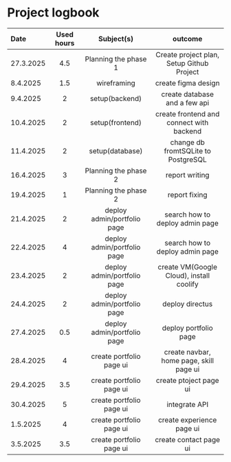 # Project logbook

| Date  | Used hours | Subject(s) |  outcome |
| :---  |     :---:      |     :---:      |     :---:      |
| 27.3.2025 | 4.5 | Planning the phase 1  | Create project plan, Setup Github Project  |
| 8.4.2025 | 1.5 | wireframing  | create figma design  |
| 9.4.2025 | 2 | setup(backend)  | create database and a few api  |
| 10.4.2025 | 2 | setup(frontend)  | create frontend and connect with backend  |
| 11.4.2025 | 2 | setup(database)  | change db fromtSQLite to PostgreSQL  |
| 16.4.2025 | 3 | Planning the phase 2  | report writing  |
| 19.4.2025 | 1 | Planning the phase 2  | report fixing  |
| 21.4.2025 | 2          | deploy admin/portfolio page | search how to deploy admin page      |
| 22.4.2025 | 4          | deploy admin/portfolio page | search how to deploy admin page      |
| 23.4.2025 | 2          | deploy admin/portfolio page | create VM(Google Cloud), install coolify |
| 24.4.2025 | 2          | deploy admin/portfolio page | deploy directus                      |
| 27.4.2025 | 0.5        | deploy admin/portfolio page | deploy portfolio page                |
| 28.4.2025 | 4          | create portfolio page ui    | create navbar, home page, skill page ui |
| 29.4.2025 | 3.5        | create portfolio page ui    | create ptoject page ui               |
| 30.4.2025 | 5          | create portfolio page ui    | integrate API                        |
| 1.5.2025  | 4          | create portfolio page ui    | create experience page ui            |
| 3.5.2025  | 3.5        | create portfolio page ui    | create contact page ui               |
